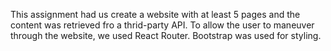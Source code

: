 This assignment had us create a website with at least 5 pages and the content was retrieved fro a thrid-party API. To allow the user to maneuver through the website, we used React Router. Bootstrap was used for styling.  